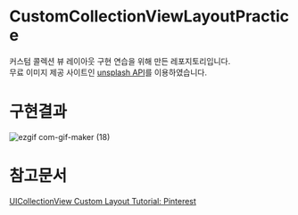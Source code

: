 # CustomCollectionViewLayoutPractice
커스텀 콜렉션 뷰 레이아웃 구현 연습을 위해 만든 레포지토리입니다.<br>
무료 이미지 제공 사이트인 <a href="https://unsplash.com/developers">unsplash API</a>를 이용하였습니다.<br>


# 구현결과
![ezgif com-gif-maker (18)](https://user-images.githubusercontent.com/50474006/184045989-ae05d0bc-436e-4265-a6df-9733c574c0c5.gif)


# 참고문서
<a href="https://www.raywenderlich.com/4829472-uicollectionview-custom-layout-tutorial-pinterest">UICollectionView Custom Layout Tutorial: Pinterest</a>
